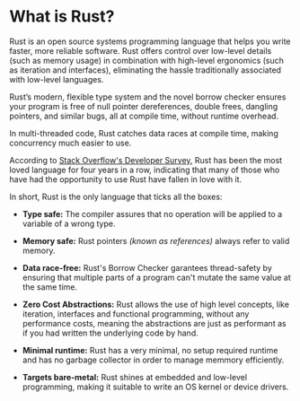 # What is Rust?

Rust is an open source systems programming language that helps you write faster, more reliable
software. Rust offers control over low-level details (such as memory usage) in combination with
high-level ergonomics (such as iteration and interfaces), eliminating the hassle traditionally
associated with low-level languages.

Rust’s modern, flexible type system and the novel borrow checker ensures your program is free of
null pointer dereferences, double frees, dangling pointers, and similar bugs, all at compile time,
without runtime overhead.

In multi-threaded code, Rust catches data races at compile time, making concurrency much easier to
use.

According to [Stack Overflow's Developer Survey](https://insights.stackoverflow.com/survey), Rust has been the most loved language for four years in a row, indicating that many of
those who have had the opportunity to use Rust have fallen in love with it.

In short, Rust is the only language that ticks all the boxes:
- **Type safe:** The compiler assures that no operation will be applied to a variable of a wrong
  type.
- **Memory safe:** Rust pointers _(known as references)_ always refer to valid memory.
- **Data race-free:** Rust's Borrow Checker garantees thread-safety by ensuring that multiple parts
  of a program can't mutate the same value at the same time.
- **Zero Cost Abstractions:** Rust allows the use of high level concepts, like iteration, interfaces
  and functional programming, without any performance costs, meaning the abstractions are just as
  performant as if you had written the underlying code by hand.

- **Minimal runtime:** Rust has a very minimal, no setup required runtime and has no garbage
  collector in order to manage memmory efficiently.

- **Targets bare-metal:** Rust shines at embedded and low-level programming, making it suitable to
  write an OS kernel or device drivers.

